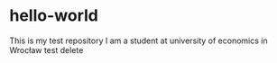 # hello-world
This is my test repository
I am a student at university of economics in Wrocław 
test delete
